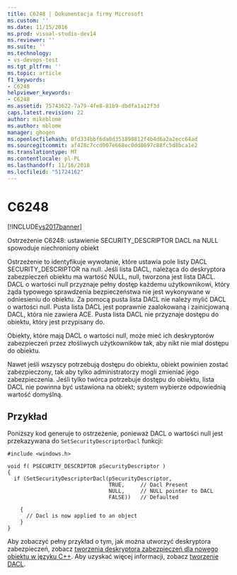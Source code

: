 ```yaml
---
title: C6248 | Dokumentacja firmy Microsoft
ms.custom: ''
ms.date: 11/15/2016
ms.prod: visual-studio-dev14
ms.reviewer: ''
ms.suite: ''
ms.technology:
- vs-devops-test
ms.tgt_pltfrm: ''
ms.topic: article
f1_keywords:
- C6248
helpviewer_keywords:
- C6248
ms.assetid: 75743622-7a79-4fe8-81b9-dbdfa1a12f3d
caps.latest.revision: 22
author: mikeblome
ms.author: mblome
manager: ghogen
ms.openlocfilehash: 0fd334bbf6da0d351898812f4b4d6a2a2ecc64ad
ms.sourcegitcommit: af428c7ccd007e668ec0dd8697c88fc5d8bca1e2
ms.translationtype: MT
ms.contentlocale: pl-PL
ms.lasthandoff: 11/16/2018
ms.locfileid: "51724162"
---
```

# <a name="c6248"></a>C6248
[!INCLUDE[vs2017banner](../includes/vs2017banner.md)]

Ostrzeżenie C6248: ustawienie SECURITY_DESCRIPTOR DACL na NULL spowoduje niechroniony obiekt  
  
 Ostrzeżenie to identyfikuje wywołanie, które ustawia pole listy DACL SECURITY_DESCRIPTOR na null. Jeśli lista DACL, należąca do deskryptora zabezpieczeń obiektu ma wartość NULL, null, tworzona jest lista DACL. DACL o wartości null przyznaje pełny dostęp każdemu użytkownikowi, który żąda typowego sprawdzenia bezpieczeństwa nie jest wykonywane w odniesieniu do obiektu. Za pomocą pusta lista DACL nie należy mylić DACL o wartości null. Pusta lista DACL jest poprawnie zaalokowaną i zainicjowaną DACL, która nie zawiera ACE. Pusta lista DACL nie przyznaje dostępu do obiektu, który jest przypisany do.  
  
 Obiekty, które mają DACL o wartości null, może mieć ich deskryptorów zabezpieczeń przez złośliwych użytkowników tak, aby nikt nie miał dostępu do obiektu.  
  
 Nawet jeśli wszyscy potrzebują dostępu do obiektu, obiekt powinien zostać zabezpieczony, tak aby tylko administratorzy mogli zmieniać jego zabezpieczenia. Jeśli tylko twórca potrzebuje dostępu do obiektu, lista DACL nie powinna być ustawiona na obiekt; system wybierze odpowiednią wartość domyślną.  
  
## <a name="example"></a>Przykład  
 Poniższy kod generuje to ostrzeżenie, ponieważ DACL o wartości null jest przekazywana do `SetSecurityDescriptorDacl` funkcji:  
  
```  
#include <windows.h>  
  
void f( PSECURITY_DESCRIPTOR pSecurityDescriptor )  
{  
  if (SetSecurityDescriptorDacl(pSecurityDescriptor,  
                                TRUE,     // Dacl Present  
                                NULL,     // NULL pointer to DACL      
                                FALSE))   // Defaulted  
  
    {  
      // Dacl is now applied to an object  
    }  
}  
```  
  
 Aby zobaczyć pełny przykład o tym, jak można utworzyć deskryptora zabezpieczeń, zobacz [tworzenia deskryptora zabezpieczeń dla nowego obiektu w języku C++](http://msdn.microsoft.com/library/aa446595.aspx). Aby uzyskać więcej informacji, zobacz [tworzenie DACL](http://msdn.microsoft.com/library/ms717798.aspx).



